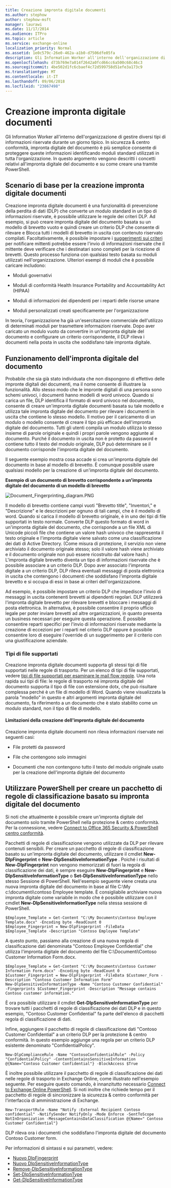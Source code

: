 ```yaml
---
title: Creazione impronta digitale documenti
ms.author: stephow
author: stephow-msft
manager: laurawi
ms.date: 11/17/2014
ms.audience: ITPro
ms.topic: article
ms.service: exchange-online
localization_priority: Normal
ms.assetid: 1e0c579c-26e0-462a-a1b0-d7506dfe05fa
description: Gli Information Worker all'interno dell'organizzazione di gestire diversi tipi di informazioni riservate durante un giorno tipico. Creazione impronta digitale documenti semplifica proteggere queste informazioni identificando moduli standard utilizzati in tutta l'organizzazione. In questo argomento vengono descritti i concetti relativi all'impronta digitale del documento e su come creare una tramite PowerShell.
ms.openlocfilehash: d73b769e7a014f2642a0fcd66cc6a500c68c46c3
ms.sourcegitcommit: 4be502d1fc6cbaef4c72d599758d51efe3a173c9
ms.translationtype: MT
ms.contentlocale: it-IT
ms.lasthandoff: 09/06/2018
ms.locfileid: "23867498"
---
```

# <a name="document-fingerprinting"></a>Creazione impronta digitale documenti

Gli Information Worker all'interno dell'organizzazione di gestire diversi tipi di informazioni riservate durante un giorno tipico. In sicurezza &amp; centro conformità, impronta digitale del documento è più semplice consente di proteggere queste informazioni identificando moduli standard utilizzati in tutta l'organizzazione. In questo argomento vengono descritti i concetti relativi all'impronta digitale del documento e su come creare una tramite PowerShell.
  
## <a name="basic-scenario-for-document-fingerprinting"></a>Scenario di base per la creazione impronta digitale documenti

Creazione impronta digitale documenti è una funzionalità di prevenzione della perdita di dati (DLP) che converte un modulo standard in un tipo di informazioni riservate, è possibile utilizzare le regole dei criteri DLP. Ad esempio, si può creare impronta digitale del documento basata su un modello di brevetto vuoto e quindi creare un criterio DLP che consente di rilevare e Blocca tutti i modelli di brevetto in uscita con contenuto riservato compilati. Facoltativamente, è possibile impostare i [suggerimenti sui criteri](use-notifications-and-policy-tips.md) per notificare mittenti potrebbe essere l'invio di informazioni riservate che il mittente deve verificare che i destinatari sono completi per la ricezione di brevetti. Questo processo funziona con qualsiasi testo basata su moduli utilizzati nell'organizzazione. Ulteriori esempi di moduli che è possibile caricare includono: 
  
- Moduli governativi
    
- Moduli di conformità Health Insurance Portability and Accountability Act (HIPAA)
    
- Moduli di informazioni dei dipendenti per i reparti delle risorse umane
    
- Moduli personalizzati creati specificamente per l'organizzazione
    
In teoria, l'organizzazione ha già un'esercitazione commerciale dell'utilizzo di determinati moduli per trasmettere informazioni riservate. Dopo aver caricato un modulo vuoto da convertire in un'impronta digitale del documento e configurare un criterio corrispondente, il DLP rileva i documenti nella posta in uscita che soddisfano tale impronta digitale.
  
## <a name="how-document-fingerprinting-works"></a>Funzionamento dell'impronta digitale del documento

Probabile che sia già stato individuata che non dispongono di effettivo delle impronte digitali dei documenti, ma il nome consente di illustrare la funzionalità. Allo stesso modo che le impronte digitali di una persona sono schemi univoci, i documenti hanno modelli di word univoco. Quando si carica un file, DLP identifica il formato di word univoco nel documento, consente di creare un'impronta digitale documenti basata su tale modello e utilizza tale impronta digitale del documento per rilevare i documenti in uscita che contiene lo stesso modello. Il motivo per il caricamento di un modulo o modello consente di creare il tipo più efficace dell'impronta digitale del documento. Tutti gli utenti compila un modulo utilizza lo stesso insieme di parole originale e quindi i propri parole vengono aggiunte al documento. Purché il documento in uscita non è protetto da password e contiene tutto il testo del modulo originale, DLP può determinare se il documento corrisponde l'impronta digitale del documento.
  
Il seguente esempio mostra cosa accade si crea un'impronta digitale del documento in base al modello di brevetto. È comunque possibile usare qualsiasi modello per la creazione di un'impronta digitale del documento.
  
**Esempio di un documento di brevetto corrispondente a un'impronta digitale del documento di un modello di brevetto**

![Document_Fingerprinting_diagram.PNG](media/Document_Fingerprinting_diagram.png)
  
Il modello di brevetto contiene campi vuoti "Brevetto title", "Inventori," e "Descrizione" e le descrizioni per ognuno di tali campi, che è il modello di word. Quando si carica il modello di brevetto originale, è in uno dei tipi di file supportati in testo normale. Converte DLP questo formato di word in un'impronta digitale del documento, che corrisponde a un file XML di Unicode piccoli file che contiene un valore hash univoco che rappresenta il testo originale e l'impronta digitale viene salvato come una classificazione dei dati di Active Directory. (Come misura di protezione, il servizio non viene archiviato il documento originale stesso; solo il valore hash viene archiviato e il documento originale non può essere ricostruito dal valore hash.) L'impronta digitale brevetto diventa un tipo di informazioni riservate che è possibile associare a un criterio DLP. Dopo aver associato l'impronta digitale a un criterio DLP, DLP rileva eventuali messaggi di posta elettronica in uscita che contengono i documenti che soddisfano l'impronta digitale brevetto e si occupa di essi in base ai criteri dell'organizzazione. 

Ad esempio, è possibile impostare un criterio DLP che impedisce l'invio di messaggi in uscita contenenti brevetti ai dipendenti regolari. DLP utilizzerà l'impronta digitale brevetto per rilevare brevetti e bloccare i messaggi di posta elettronica. In alternativa, è possibile consentire il proprio ufficio legale per poter inviare brevetti ad altre organizzazioni, in quanto presenta un business necessari per eseguire questa operazione. È possibile consentire reparti specifici per l'invio di informazioni riservate mediante la creazione di eccezioni per i reparti nel criterio DLP oppure è possibile consentire loro di eseguire l'override di un suggerimento per il criterio con una giustificazione aziendale.
  
### <a name="supported-file-types"></a>Tipi di file supportati

Creazione impronta digitale documenti supporta gli stessi tipi di file supportati nelle regole di trasporto. Per un elenco di tipi di file supportati, vedere [tipi di file supportati per esaminare le mail flow regole](https://docs.microsoft.com/en-us/exchange/security-and-compliance/mail-flow-rules/inspect-message-attachments#supported-file-types-for-mail-flow-rule-content-inspection). Una nota rapida sui tipi di file: le regole di trasporto né impronta digitale del documento supporta il tipo di file con estensione dotx, che può risultare complessa perché è un file di modello di Word. Quando viene visualizzata la parola "modello" in questo e altri argomenti impronta digitale del documento, fa riferimento a un documento che è stato stabilito come un modulo standard, non il tipo di file di modello.
  
#### <a name="limitations-of-document-fingerprinting"></a>Limitazioni della creazione dell'impronta digitale del documento

Creazione impronta digitale documenti non rileva informazioni riservate nei seguenti casi:
  
- File protetti da password
    
- File che contengono solo immagini
    
- Documenti che non contengono tutto il testo del modulo originale usato per la creazione dell'impronta digitale del documento
    
## <a name="use-powershell-to-create-a-classification-rule-package-based-on-document-fingerprinting"></a>Utilizzare PowerShell per creare un pacchetto di regole di classificazione basato su impronta digitale del documento

Si noti che attualmente è possibile creare un'impronta digitale del documento solo tramite PowerShell nella protezione &amp; centro conformità. Per la connessione, vedere [Connect to Office 365 Security & PowerShell centro conformità](https://docs.microsoft.com/en-us/powershell/exchange/office-365-scc/connect-to-scc-powershell/connect-to-scc-powershell).

Pacchetti di regole di classificazione vengono utilizzate da DLP per rilevare contenuti sensibili. Per creare un pacchetto di regole di classificazione basato su un'impronta digitale del documento, utilizzare il cmdlet **New-DlpFingerprint** e **New-DlpSensitiveInformationType** . Poiché i risultati di **New-DlpFingerprint** non vengono memorizzati di fuori la regola di classificazione dei dati, è sempre eseguire **New-DlpFingerprint** e **New-DlpSensitiveInformationType** o **Set-DlpSensitiveInformationType** nello stesso Sessione di PowerShell. Nell'esempio seguente viene creata una nuova impronta digitale del documento in base al file C:\My c:\documenti\contoso Employee template. È consigliabile archiviare nuova impronta digitale come variabile in modo che è possibile utilizzare con il cmdlet **New-DlpSensitiveInformationType** nella stessa sessione di PowerShell. 
  
```
$Employee_Template = Get-Content "C:\My Documents\Contoso Employee Template.docx" -Encoding byte -ReadCount 0
$Employee_Fingerprint = New-DlpFingerprint -FileData $Employee_Template -Description "Contoso Employee Template"
```

A questo punto, passiamo alla creazione di una nuova regola di classificazione dati denominata "Contoso Employee Confidential" che utilizza l'impronta digitale del documento del file C:\Documenti\Contoso Customer Information Form.docx.
  
```
$Employee_Template = Get-Content "C:\My Documents\Contoso Customer Information Form.docx" -Encoding byte -ReadCount 0
$Customer_Fingerprint = New-DlpFingerprint -FileData $Customer_Form -Description "Contoso Customer Information Form"
New-DlpSensitiveInformationType -Name "Contoso Customer Confidential" -Fingerprints $Customer_Fingerprint -Description "Message contains Contoso customer information." 
```

È ora possibile utilizzare il cmdlet **Get-DlpSensitiveInformationType** per trovare tutti i pacchetti di regole di classificazione dei dati DLP e in questo esempio, "Contoso Customer Confidential" fa parte dell'elenco di pacchetti regola di classificazione di dati. 
  
Infine, aggiungere il pacchetto di regole di classificazione dati "Contoso Customer Confidential" a un criterio DLP per la protezione &amp; centro conformità. In questo esempio aggiunge una regola per un criterio DLP esistente denominato "ConfidentialPolicy".

```
New-DlpComplianceRule -Name "ContosoConfidentialRule" -Policy "ConfidentialPolicy" -ContentContainsSensitiveInformation @{Name="Contoso Customer Confidential"} -BlockAccess $True
```

È inoltre possibile utilizzare il pacchetto di regole di classificazione dei dati nelle regole di trasporto in Exchange Online, come illustrato nell'esempio seguente. Per eseguire questo comando, è innanzitutto necessario [Connect to Exchange Online PowerShell](https://docs.microsoft.com/en-us/powershell/exchange/exchange-online/connect-to-exchange-online-powershell/connect-to-exchange-online-powershell). Si noti inoltre che richiede tempo per il pacchetto di regole di sincronizzare la sicurezza &amp; centro conformità per l'interfaccia di amministrazione di Exchange.
  
```
New-TransportRule -Name "Notify :External Recipient Contoso confidential" -NotifySender NotifyOnly -Mode Enforce -SentToScope NotInOrganization -MessageContainsDataClassification @{Name=" Contoso Customer Confidential"}

```

DLP rileva ora i documenti che soddisfano l'impronta digitale del documento Contoso Customer form.
  
Per informazioni di sintassi e sui parametri, vedere:

- [Nuovo DlpFingerprint](https://docs.microsoft.com/powershell/module/exchange/policy-and-compliance-dlp/New-DlpFingerprint)
- [Nuovo DlpSensitiveInformationType](https://docs.microsoft.com/powershell/module/exchange/policy-and-compliance-dlp/New-DlpSensitiveInformationType)
- [Remove-DlpSensitiveInformationType](https://docs.microsoft.com/powershell/module/exchange/policy-and-compliance-dlp/Remove-DlpSensitiveInformationType)
- [Set-DlpSensitiveInformationType](https://docs.microsoft.com/powershell/module/exchange/policy-and-compliance-dlp/Set-DlpSensitiveInformationType)
- [Get-DlpSensitiveInformationType](https://docs.microsoft.com/powershell/module/exchange/policy-and-compliance-dlp/Get-DlpSensitiveInformationType)
